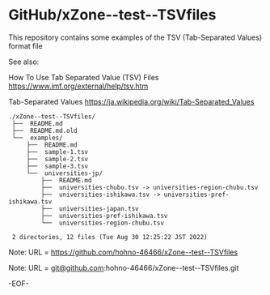 # GitHub/xZone--test--TSVfiles

This repository contains some examples of the TSV (Tab-Separated Values) format file

See also:

How To Use Tab Separated Value (TSV) Files
https://www.imf.org/external/help/tsv.htm

Tab-Separated Values
https://ja.wikipedia.org/wiki/Tab-Separated_Values

    ./xZone--test--TSVfiles/
     ├──  README.md
     ├──  README.md.old
     └──  examples/
         ├──  README.md
         ├──  sample-1.tsv
         ├──  sample-2.tsv
         ├──  sample-3.tsv
         └──  universities-jp/
             ├──  README.md
             ├──  universities-chubu.tsv -> universities-region-chubu.tsv
             ├──  universities-ishikawa.tsv -> universities-pref-ishikawa.tsv
             ├──  universities-japan.tsv
             ├──  universities-pref-ishikawa.tsv
             └──  universities-region-chubu.tsv
     
     2 directories, 12 files (Tue Aug 30 12:25:22 JST 2022)


Note: URL = https://github.com/hohno-46466/xZone--test--TSVfiles

Note: URL = git@github.com:hohno-46466/xZone--test--TSVfiles.git

-EOF-
